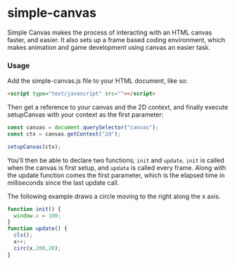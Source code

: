 # simple-canvas
Simple Canvas makes the process of interacting with an HTML canvas faster, and easier. It also sets up a frame based coding environment, which makes animation and game development using canvas an easier task.

### Usage
Add the simple-canvas.js file to your HTML document, like so:
```html
<script type="text/javascript" src=""></script>
```

Then get a reference to your canvas and the 2D context, and finally execute setupCanvas with your context as the first parameter:
```javascript
const canvas = document.querySelector("canvas");
const ctx = canvas.getContext("2d");

setupCanvas(ctx);
```

You'll then be able to declare two functions; `init` and `update`. `init` is called when the canvas is first setup, and `update` is called every frame. Along with the update function comes the first parameter, which is the elapsed time in milliseconds since the last update call.

The following example draws a circle moving to the right along the x axis.
```javascript
function init() {
  window.x = 100;  
}
function update() {
  cls();
  x++;
  circ(x,200,20);
}
```

